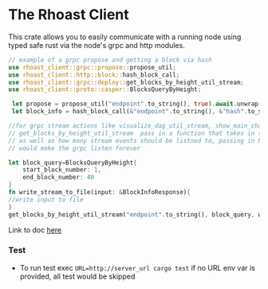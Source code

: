 # The Rhoast Client

This crate allows you to easily communicate with a running node using typed safe rust
via the node's grpc and http modules.

 ```rs
 // example of a grpc propose and getting a block via hash
 use rhoast_client::grpc::propose::propose_util;
 use rhoast_client::http::block::hash_block_call;
 use rhoast_client::grpc::deploy::get_blocks_by_height_util_stream;
 use rhoast_client::proto::casper::BlocksQueryByHeight;

  let propose = propose_util("endpoint".to_string(), true).await.unwrap();
  let block_info = hash_block_call(&"endpoint".to_string(), &"hash".to_string()).await.unwrap()

 //for grpc stream actions like visualize_dag_util_stream, show_main_chain_util_stream, show_blocks_util_stream,
 // get_blocks_by_height_util_stream  pass in a function that takes in the returned value of the stream
 // as well as how many stream events should be listned to, passing in None as the number of optional stream event
 // would make the grpc listen forever

 let block_query=BlocksQueryByHeight{
     start_block_number: 1,
     end_block_number: 40
 }
 fn write_stream_to_file(input: &BlockInfoResponse){
 //write input to file
 }
 get_blocks_by_height_util_stream("endpoint".to_string(), block_query, write_stream_to_file, Some(40)).await.unwrap();

 ```

Link to doc [here](https://docs.rs/rhoast_client/0.1.2/rhoast_client/index.html)


### Test
- To run test exec `URL=http://server_url cargo test` if no URL env var is provided, all test would be skipped